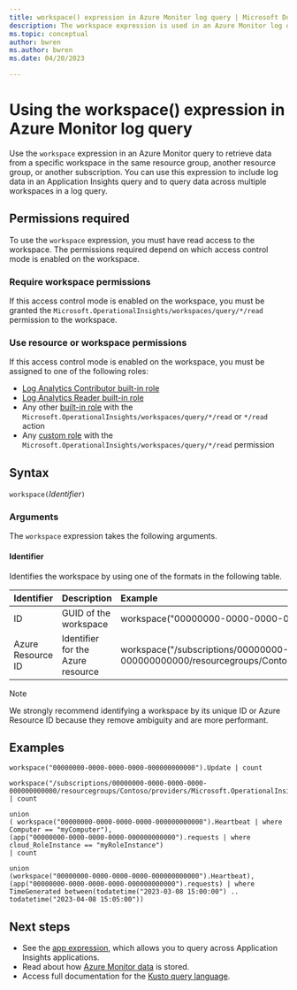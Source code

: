 ```yaml
---
title: workspace() expression in Azure Monitor log query | Microsoft Docs
description: The workspace expression is used in an Azure Monitor log query to retrieve data from a specific workspace in the same resource group, another resource group, or another subscription.
ms.topic: conceptual
author: bwren
ms.author: bwren
ms.date: 04/20/2023

---
```


# Using the workspace() expression in Azure Monitor log query

Use the `workspace` expression in an Azure Monitor query to retrieve data from a specific workspace in the same resource group, another resource group, or another subscription. You can use this expression to include log data in an Application Insights query and to query data across multiple workspaces in a log query.

## Permissions required

To use the `workspace` expression, you must have read access to the workspace. The permissions required depend on which access control mode is enabled on the workspace.

### Require workspace permissions

If this access control mode is enabled on the workspace, you must be granted the `Microsoft.OperationalInsights/workspaces/query/*/read` permission to the workspace.

### Use resource or workspace permissions

If this access control mode is enabled on the workspace, you must be assigned to one of the following roles:

- [Log Analytics Contributor built-in role](../../role-based-access-control/built-in-roles.md#log-analytics-contributor)
- [Log Analytics Reader built-in role](../../role-based-access-control/built-in-roles.md#log-analytics-reader)
- Any other [built-in role](../../role-based-access-control/built-in-roles.md) with the `Microsoft.OperationalInsights/workspaces/query/*/read` or `*/read` action
- Any [custom role](../../role-based-access-control/custom-roles.md) with the `Microsoft.OperationalInsights/workspaces/query/*/read` permission

## Syntax

`workspace(`*Identifier*`)`

### Arguments

The `workspace` expression takes the following arguments.

#### Identifier 

Identifies the workspace by using one of the formats in the following table.

| Identifier | Description | Example
|:---|:---|:---|
| ID | GUID of the workspace | workspace("00000000-0000-0000-0000-000000000000") |
| Azure Resource ID | Identifier for the Azure resource | workspace("/subscriptions/00000000-0000-0000-0000-000000000000/resourcegroups/Contoso/providers/Microsoft.OperationalInsights/workspaces/contosoretail") |


> [!NOTE]
> We strongly recommend identifying a workspace by its unique ID or Azure Resource ID because they remove ambiguity and are more performant.

## Examples

```Kusto
workspace("00000000-0000-0000-0000-000000000000").Update | count
```
```Kusto
workspace("/subscriptions/00000000-0000-0000-0000-000000000000/resourcegroups/Contoso/providers/Microsoft.OperationalInsights/workspaces/contosoretail").Event | count
```
```Kusto
union 
( workspace("00000000-0000-0000-0000-000000000000").Heartbeat | where Computer == "myComputer"),
(app("00000000-0000-0000-0000-000000000000").requests | where cloud_RoleInstance == "myRoleInstance")
| count  
```
```Kusto
union 
(workspace("00000000-0000-0000-0000-000000000000").Heartbeat), (app("00000000-0000-0000-0000-000000000000").requests) | where TimeGenerated between(todatetime("2023-03-08 15:00:00") .. todatetime("2023-04-08 15:05:00"))
```

## Next steps

- See the [app expression](./app-expression.md), which allows you to query across Application Insights applications.
- Read about how [Azure Monitor data](./log-query-overview.md) is stored.
- Access full documentation for the [Kusto query language](/azure/kusto/query/).
